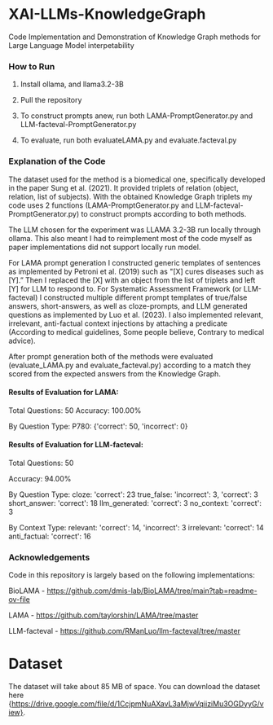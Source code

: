 # XAI-LLMs-KnowledgeGraph
Code Implementation and Demonstration of Knowledge Graph methods for Large Language Model interpetability

### How to Run

1. Install ollama, and llama3.2-3B

2. Pull the repository

3. To construct prompts anew, run both LAMA-PromptGenerator.py and LLM-facteval-PromptGenerator.py
4. To evaluate, run both evaluateLAMA.py and evaluate.facteval.py


### Explanation of the Code

The dataset used for the method is a biomedical one, specifically developed in the paper Sung et al. (2021). It provided triplets of relation (object, relation, list of subjects). With the obtained Knowledge Graph triplets my code uses 2 functions (LAMA-PromptGenerator.py and LLM-facteval-PromptGenerator.py) to construct prompts according to both methods.

The LLM chosen for the experiment was LLAMA 3.2-3B run locally through ollama. This also meant I had to reimplement most of the code myself as paper implementations did not support locally run model.

For LAMA prompt generation I constructed generic templates of sentences as implemented by Petroni et al. (2019) such as "[X] cures diseases such as [Y].” Then I replaced the [X] with an object from the list of triplets and left [Y] for LLM to respond to. For Systematic Assessment Framework (or LLM-facteval) I constructed multiple different prompt templates of true/false answers, short-answers, as well as cloze-prompts, and LLM generated questions as implemented by Luo et al. (2023). I also implemented relevant, irrelevant, anti-factual context injections by attaching a predicate (According to medical guidelines, Some people believe, Contrary to medical advice).

After prompt generation both of the methods were evaluated (evaluate_LAMA.py and evaluate_facteval.py) according to a match they scored from the expected answers from the Knowledge Graph.


#### Results of Evaluation for LAMA:

Total Questions: 50
Accuracy: 100.00%

By Question Type:
P780: {'correct': 50, 'incorrect': 0}

#### Results of Evaluation for LLM-facteval:

Total Questions: 50

Accuracy: 94.00%

By Question Type:
cloze: 'correct': 23
true_false: 'incorrect': 3, 'correct': 3
short_answer: 'correct': 18
llm_generated: 'correct': 3
no_context: 'correct': 3

By Context Type:
relevant: 'correct': 14, 'incorrect': 3
irrelevant: 'correct': 14
anti_factual: 'correct': 16

### Acknowledgements

Code in this repository is largely based on the following implementations:

BioLAMA - https://github.com/dmis-lab/BioLAMA/tree/main?tab=readme-ov-file

LAMA - https://github.com/taylorshin/LAMA/tree/master

LLM-facteval - https://github.com/RManLuo/llm-facteval/tree/master

# Dataset
The dataset will take about 85 MB of space. You can download the dataset here {https://drive.google.com/file/d/1CcjpmNuAXavL3aMjwVqiiziMu3OGDyyG/view}.
